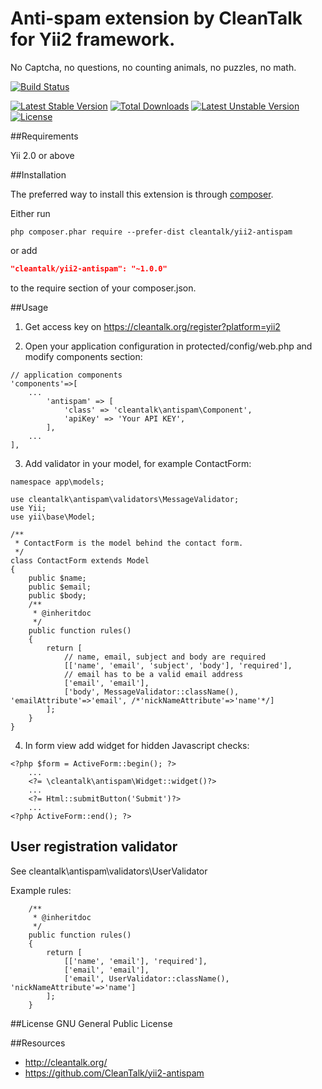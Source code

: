 # Anti-spam extension by CleanTalk for Yii2 framework.

No Captcha, no questions, no counting animals, no puzzles, no math.

[![Build Status](https://travis-ci.org/CleanTalk/yii2-antispam.svg)](https://travis-ci.org/cleantalk/yii2-antispam)

[![Latest Stable Version](https://poser.pugx.org/cleantalk/yii2-antispam/v/stable)](https://packagist.org/packages/cleantalk/yii2-antispam) [![Total Downloads](https://poser.pugx.org/cleantalk/yii2-antispam/downloads)](https://packagist.org/packages/cleantalk/yii2-antispam) [![Latest Unstable Version](https://poser.pugx.org/cleantalk/yii2-antispam/v/unstable)](https://packagist.org/packages/cleantalk/yii2-antispam) [![License](https://poser.pugx.org/cleantalk/yii2-antispam/license)](https://packagist.org/packages/cleantalk/yii2-antispam)

##Requirements

Yii 2.0 or above

##Installation

The preferred way to install this extension is through [composer](http://getcomposer.org/download/).

Either run

```
php composer.phar require --prefer-dist cleantalk/yii2-antispam
```

or add

```json
"cleantalk/yii2-antispam": "~1.0.0"
```

to the require section of your composer.json.

##Usage

1) Get access key on https://cleantalk.org/register?platform=yii2

2) Open your application configuration in protected/config/web.php and modify components section:

```
// application components
'components'=>[
    ...
        'antispam' => [
            'class' => 'cleantalk\antispam\Component',
            'apiKey' => 'Your API KEY',
        ],
    ...
],
```

3) Add validator in your model, for example ContactForm:

```
namespace app\models;

use cleantalk\antispam\validators\MessageValidator;
use Yii;
use yii\base\Model;

/**
 * ContactForm is the model behind the contact form.
 */
class ContactForm extends Model
{
    public $name;
    public $email;
    public $body;
    /**
     * @inheritdoc
     */
    public function rules()
    {
        return [
            // name, email, subject and body are required
            [['name', 'email', 'subject', 'body'], 'required'],
            // email has to be a valid email address
            ['email', 'email'],
            ['body', MessageValidator::className(), 'emailAttribute'=>'email', /*'nickNameAttribute'=>'name'*/]
        ];
    }
}
```

4) In form view add widget for hidden Javascript checks:

```
<?php $form = ActiveForm::begin(); ?>
    ...
    <?= \cleantalk\antispam\Widget::widget()?>
    ...
    <?= Html::submitButton('Submit')?>
    ...
<?php ActiveForm::end(); ?>

```

## User registration validator

See cleantalk\antispam\validators\UserValidator

Example rules:
```
    /**
     * @inheritdoc
     */
    public function rules()
    {
        return [
            [['name', 'email'], 'required'],
            ['email', 'email'],
            ['email', UserValidator::className(), 'nickNameAttribute'=>'name']
        ];
    }
```    

##License
GNU General Public License

##Resources

 * http://cleantalk.org/
 * https://github.com/CleanTalk/yii2-antispam
